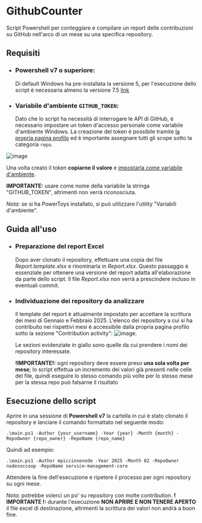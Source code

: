 # GithubCounter
 Script Powershell per conteggiare e compilare un report delle contribuzioni su GitHub nell'arco di un mese su una specifica repository.

 ## Requisiti
 - ### Powershell v7 o superiore:
   Di default Windows ha pre-installata la versione 5, per l'esecuzione dello script è necessaria almeno la versione 7.5 [link](https://learn.microsoft.com/it-it/powershell/scripting/install/installing-powershell-on-windows?view=powershell-7.5)

- ### Variabile d'ambiente `GITHUB_TOKEN`:
  Dato che lo script ha necessità di interrogare le API di GitHub, è necessario impostare un token d'accesso personale come variabile d'ambiente Windows.
 La creazione del token è possibile tramite [la propria pagina profilo](https://github.com/settings/tokens) ed è importante assegnare tutti gli scope sotto la categoria `repo`.

 ![image](https://github.com/user-attachments/assets/9f4a03af-0e2b-4792-8d84-c0245ce1da4f)

  Una volta creato il token **copiarne il valore** e [impostarla come variabile d'ambiente](https://www.ilsoftware.it/focus/breve-guida-all-uso-delle-variabili-d-ambiente-in-windows_6792/).
 
  **IMPORTANTE:** usare come nome della variabile la stringa "GITHUB_TOKEN", altrimenti non verrà riconosciuta.

  _Nota:_ se si ha PowerToys installato, si può utilizzare l'utility "Variabili d'ambiente".

 ## Guida all'uso
 - ### Preparazione del report Excel
   Dopo aver clonato il repository, effettuare una copia del file _Report.template.xlsx_ e rinominarla in _Report.xlsx_. Questo passaggio è essenziale per ottenere una versione del report adatta all'elaborazione da parte dello script. Il file _Report.xlsx_ non verrà a prescindere incluso in eventuali commit.

 - ### Individuazione dei repository da analizzare
   Il template del report è attualmente impostato per accettare la scrittura dei mesi di Gennaio e Febbraio 2025. L'elenco dei repository a cui si ha contribuito nei rispettivi mesi è accessibile dalla propria pagina profilo sotto la sezione "Contribution activity": ![image](https://github.com/user-attachments/assets/2407739b-fc67-4141-8c14-8b1c6edaad82).

   Le sezioni evidenziate in giallo sono quelle da cui prendere i nomi dei repository interessate.

   **!IMPORTANTE!:** ogni repository deve essere preso **una sola volta per mese**; lo script effettua un incremento dei valori già presenti nelle celle del file, quindi eseguire lo stesso comando più volte per lo stesso mese per la stessa repo può falsarne il risultato

## Esecuzione dello script
Aprire in una sessione di **Powershell v7** la cartella in cui è stato clonato il repository e lanciare il comando formattato nel seguente modo: 

```
.\main.ps1 -Author {your_username} -Year {year} -Month {month} -RepoOwner {repo_owner} -RepoName {repo_name}
```

Quindi ad esempio:

```
.\main.ps1 -Author mpiccinnonode -Year 2025 -Month 02 -RepoOwner nodesoccoop -RepoName service-management-core
```

Attendere la fine dell'esecuzione e ripetere il processo per ogni repository su ogni mese.

_Nota:_ potrebbe volerci un po' su repository con molte contribution.
**! IMPORTANTE !:** durante l'esecuzione **NON APRIRE E NON TENERE APERTO** il file excel di destinazione, altrimenti la scrittura dei valori non andrà a buon fine.


 
